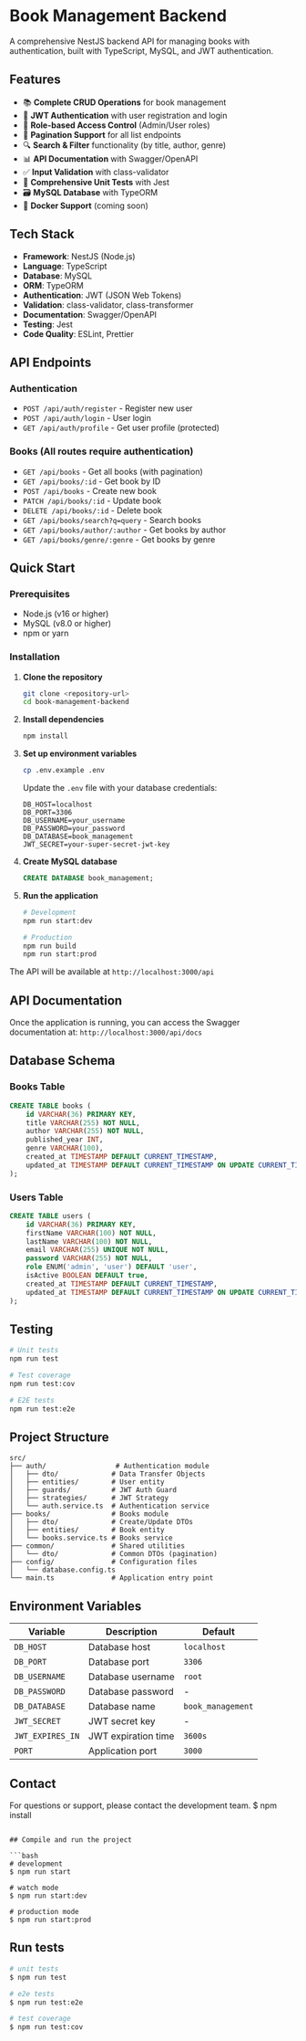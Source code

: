 # Book Management Backend

A comprehensive NestJS backend API for managing books with authentication, built with TypeScript, MySQL, and JWT authentication.

## Features

- 📚 **Complete CRUD Operations** for book management
- 🔐 **JWT Authentication** with user registration and login
- 🏢 **Role-based Access Control** (Admin/User roles)
- 📄 **Pagination Support** for all list endpoints
- 🔍 **Search & Filter** functionality (by title, author, genre)
- 📊 **API Documentation** with Swagger/OpenAPI
- ✅ **Input Validation** with class-validator
- 🧪 **Comprehensive Unit Tests** with Jest
- 🗃️ **MySQL Database** with TypeORM
- 🚀 **Docker Support** (coming soon)

## Tech Stack

- **Framework**: NestJS (Node.js)
- **Language**: TypeScript
- **Database**: MySQL
- **ORM**: TypeORM
- **Authentication**: JWT (JSON Web Tokens)
- **Validation**: class-validator, class-transformer
- **Documentation**: Swagger/OpenAPI
- **Testing**: Jest
- **Code Quality**: ESLint, Prettier

## API Endpoints

### Authentication
- `POST /api/auth/register` - Register new user
- `POST /api/auth/login` - User login
- `GET /api/auth/profile` - Get user profile (protected)

### Books (All routes require authentication)
- `GET /api/books` - Get all books (with pagination)
- `GET /api/books/:id` - Get book by ID
- `POST /api/books` - Create new book
- `PATCH /api/books/:id` - Update book
- `DELETE /api/books/:id` - Delete book
- `GET /api/books/search?q=query` - Search books
- `GET /api/books/author/:author` - Get books by author
- `GET /api/books/genre/:genre` - Get books by genre

## Quick Start

### Prerequisites

- Node.js (v16 or higher)
- MySQL (v8.0 or higher)
- npm or yarn

### Installation

1. **Clone the repository**
   ```bash
   git clone <repository-url>
   cd book-management-backend
   ```

2. **Install dependencies**
   ```bash
   npm install
   ```

3. **Set up environment variables**
   ```bash
   cp .env.example .env
   ```
   Update the `.env` file with your database credentials:
   ```env
   DB_HOST=localhost
   DB_PORT=3306
   DB_USERNAME=your_username
   DB_PASSWORD=your_password
   DB_DATABASE=book_management
   JWT_SECRET=your-super-secret-jwt-key
   ```

4. **Create MySQL database**
   ```sql
   CREATE DATABASE book_management;
   ```

5. **Run the application**
   ```bash
   # Development
   npm run start:dev
   
   # Production
   npm run build
   npm run start:prod
   ```

The API will be available at `http://localhost:3000/api`

## API Documentation

Once the application is running, you can access the Swagger documentation at:
`http://localhost:3000/api/docs`

## Database Schema

### Books Table
```sql
CREATE TABLE books (
    id VARCHAR(36) PRIMARY KEY,
    title VARCHAR(255) NOT NULL,
    author VARCHAR(255) NOT NULL,
    published_year INT,
    genre VARCHAR(100),
    created_at TIMESTAMP DEFAULT CURRENT_TIMESTAMP,
    updated_at TIMESTAMP DEFAULT CURRENT_TIMESTAMP ON UPDATE CURRENT_TIMESTAMP
);
```

### Users Table
```sql
CREATE TABLE users (
    id VARCHAR(36) PRIMARY KEY,
    firstName VARCHAR(100) NOT NULL,
    lastName VARCHAR(100) NOT NULL,
    email VARCHAR(255) UNIQUE NOT NULL,
    password VARCHAR(255) NOT NULL,
    role ENUM('admin', 'user') DEFAULT 'user',
    isActive BOOLEAN DEFAULT true,
    created_at TIMESTAMP DEFAULT CURRENT_TIMESTAMP,
    updated_at TIMESTAMP DEFAULT CURRENT_TIMESTAMP ON UPDATE CURRENT_TIMESTAMP
);
```

## Testing

```bash
# Unit tests
npm run test

# Test coverage
npm run test:cov

# E2E tests
npm run test:e2e
```

## Project Structure

```
src/
├── auth/                 # Authentication module
│   ├── dto/             # Data Transfer Objects
│   ├── entities/        # User entity
│   ├── guards/          # JWT Auth Guard
│   ├── strategies/      # JWT Strategy
│   └── auth.service.ts  # Authentication service
├── books/               # Books module
│   ├── dto/             # Create/Update DTOs
│   ├── entities/        # Book entity
│   └── books.service.ts # Books service
├── common/              # Shared utilities
│   └── dto/             # Common DTOs (pagination)
├── config/              # Configuration files
│   └── database.config.ts
└── main.ts              # Application entry point
```

## Environment Variables

| Variable | Description | Default |
|----------|-------------|---------|
| `DB_HOST` | Database host | `localhost` |
| `DB_PORT` | Database port | `3306` |
| `DB_USERNAME` | Database username | `root` |
| `DB_PASSWORD` | Database password | - |
| `DB_DATABASE` | Database name | `book_management` |
| `JWT_SECRET` | JWT secret key | - |
| `JWT_EXPIRES_IN` | JWT expiration time | `3600s` |
| `PORT` | Application port | `3000` |

## Contact

For questions or support, please contact the development team.
$ npm install
```

## Compile and run the project

```bash
# development
$ npm run start

# watch mode
$ npm run start:dev

# production mode
$ npm run start:prod
```

## Run tests

```bash
# unit tests
$ npm run test

# e2e tests
$ npm run test:e2e

# test coverage
$ npm run test:cov
```